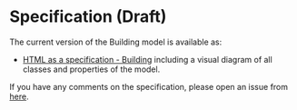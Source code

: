 # Specification (Draft)
The current version of the Building model is available as:

* [HTML as a specification - Building](https://belgif.github.io/thematic/models/building/ICEG_Building_HTML_en.html) including a visual diagram of all classes and properties of the model.

If you have any comments on the specification, please open an issue from [here](https://github.com/belgif/thematic/issues).
